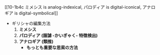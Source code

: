 [[10-1b4c ミメシス is analog-indexical, パロディア is digital-iconical, アナロギア is digital-symbolical]]

- ギリシャの編集方法
	1. **ミメシス**
	2. **パロディア (諧謔 -かいぎゃく- 特徴検出)**
	3. **アナロギア (類推)**
		- **もっとも重要な思索の方法**